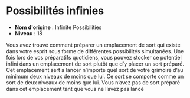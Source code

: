 # Possibilités infinies

 * **Nom d'origine** : Infinite Possibilities
 * **Niveau** : 18


<p>Vous avez trouvé comment préparer un emplacement de sort qui existe dans votre esprit sous forme de différentes possibilités simultanées. Une fois lors de vos préparatifs quotidiens, vous pouvez stocker ce potentiel infini dans un emplacement de sort plutôt que d’y placer un sort préparé. Cet emplacement sert à lancer n’importe quel sort de votre grimoire d’au minimum deux niveaux de moins que lui. Ce sort se comporte comme un sort de deux niveaux de moins que lui. Vous n’avez pas de sort préparé dans cet emplacement tant que vous ne l’avez pas lancé</p>